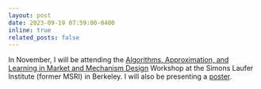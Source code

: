 ```yaml
---
layout: post
date: 2023-09-19 07:59:00-0400
inline: true
related_posts: false
---
```


In November, I will be attending the <a href="https://www.slmath.org/workshops/1082">Algorithms, Approximation, and Learning in Market and Mechanism Design</a> Workshop at the Simons Laufer Institute (former MSRI) in Berkeley. I will also be presenting a <a href="/assets/pdf/slmath.pdf">poster</a>.
